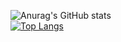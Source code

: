 ![Anurag's GitHub stats](https://github-readme-stats.vercel.app/api?username=JVDS2&show_icons=true&theme=onedark)
<br>
[![Top Langs](https://github-readme-stats.vercel.app/api/top-langs/?username=JVDS2&layout=compact&theme=onedark&hide=SCSS,Less,Makefile,Ruby)](https://github.com/anuraghazra/github-readme-stats)
